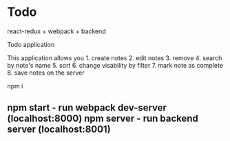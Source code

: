 # Todo
react-redux + webpack + backend

Todo application

This application allows you
    1. create notes
    2. edit notes
    3. remove
    4. search by note's name
    5. sort
    6. change visability by filter
    7. mark note as complete
    8. save notes on the server

npm i

npm start - run webpack dev-server (localhost:8000)
npm server - run backend server (localhost:8001)
-------------------------------------------------------------------------------------------------